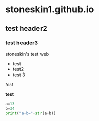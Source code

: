 # stoneskin1.github.io

## test header2

### test header3

stoneskin's test web

- test
- test2
- test 3

*test*

**test**


```python
a=13
b=34
print("a+b="+str(a+b))

```